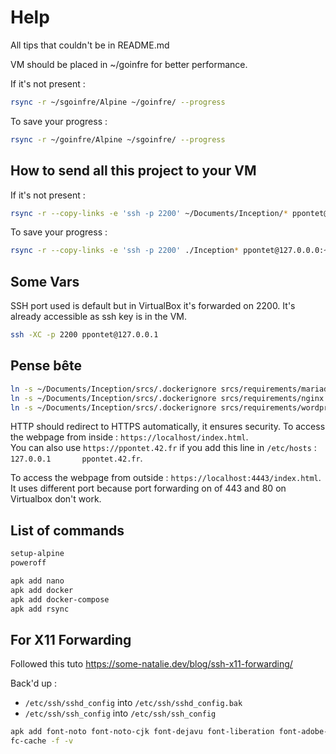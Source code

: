# Help #

All tips that couldn't be in README.md

VM should be placed in ~/goinfre for better performance.

If it's not present :

```sh
rsync -r ~/sgoinfre/Alpine ~/goinfre/ --progress
```

To save your progress :

```sh
rsync -r ~/goinfre/Alpine ~/sgoinfre/ --progress
```

## How to send all this project to your VM ##

If it's not present :

```sh
rsync -r --copy-links -e 'ssh -p 2200' ~/Documents/Inception/* ppontet@127.0.0.1:~/Inception --progress
```

To save your progress :

```sh
rsync -r --copy-links -e 'ssh -p 2200' ./Inception* ppontet@127.0.0.0:~/Documents/Inception/backup --progress
```

## Some Vars ##

SSH port used is default but in VirtualBox it's forwarded on 2200.
It's already accessible as ssh key is in the VM.

```sh
ssh -XC -p 2200 ppontet@127.0.0.1
```

## Pense bête ##

```sh
ln -s ~/Documents/Inception/srcs/.dockerignore srcs/requirements/mariadb
ln -s ~/Documents/Inception/srcs/.dockerignore srcs/requirements/nginx
ln -s ~/Documents/Inception/srcs/.dockerignore srcs/requirements/wordpress
```

HTTP should redirect to HTTPS automatically, it ensures security.
To access the webpage from inside : `https://localhost/index.html`. <br>
You can also use `https://ppontet.42.fr` if you add this line in `/etc/hosts` : `127.0.0.1       ppontet.42.fr`.

To access the webpage from outside : `https://localhost:4443/index.html`.
It uses different port because port forwarding on of 443 and 80 on Virtualbox don't work.

## List of commands ##

```sh
setup-alpine
poweroff
```

```sh
apk add nano
apk add docker
apk add docker-compose
apk add rsync
```

## For X11 Forwarding ##

Followed this tuto <https://some-natalie.dev/blog/ssh-x11-forwarding/>

Back'd up :

* `/etc/ssh/sshd_config` into `/etc/ssh/sshd_config.bak`
* `/etc/ssh/ssh_config` into `/etc/ssh/ssh_config`

```sh
apk add font-noto font-noto-cjk font-dejavu font-liberation font-adobe-100dpi fontconfig
fc-cache -f -v
```
